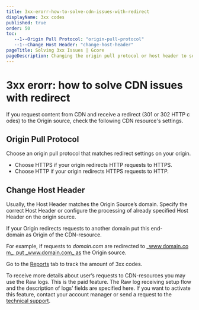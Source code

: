 ```yaml
---
title: 3xx-erorr-how-to-solve-cdn-issues-with-redirect
displayName: 3xx codes
published: true
order: 50
toc:
   --1--Origin Pull Protocol: "origin-pull-protocol"
   --1--Change Host Header: "change-host-header"
pageTitle: Solving 3xx Issues | Gcore  
pageDescription: Changing the origin pull protocol or host header to solve redirecting issues. 
---
```

# 3xx erorr: how to solve CDN issues with redirect

If you request content from CDN and receive a redirect (301 or 302 HTTP codes) to the Origin source, check the following CDN resource's settings. 

## Origin Pull Protocol 

Choose an origin pull protocol that matches redirect settings on your origin. 

- Choose HTTPS if your origin redirects HTTP requests to HTTPS. 
- Choose HTTP if your origin redirects HTTPS requests to HTTP. 

## Change Host Header

Usually, the Host Header matches the Origin Source’s domain. Specify the correct Host Header or configure the processing of already specified Host Header on the origin source.

If your Origin redirects requests to another domain put this end-domain as Origin of the CDN-resource. 

For example, if requests to _domain.com_ are redirected to _www.domain.com_, put _www.domain.com_ as the Origin source. 

Go to the <a href="https://gcore.com/docs/cdn/view-statistics-of-a-cdn-resource" target="_blank">Reports</a> tab to track the amount of 3xx codes.

To receive more details about user’s requests to CDN-resources you may use the Raw logs. This is the paid feature. The Raw log receiving setup flow and the description of logs’ fields are specified here. If you want to activate this feature, contact your account manager or send a request to the [technical support](mailto:support@gcore.com).
